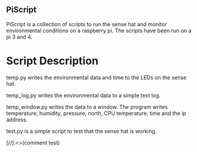 ## PiScript


PiScript is a collection of scripts to run the sense hat and monitor environmental conditions on a raspberry pi. The scripts have been run on a pi 3 and 4.

# Script Description

temp.py writes the environmental data and time to the LEDs on the sense hat.

temp_log.py writes the environmental data to a simple text log.

temp_window.py writes the data to a window. The program writes temperature, humidity, pressure, north, CPU temperature, time and the ip address.

test.py is a simple script to test that the sense hat is working.

[//]:<>(comment test)
